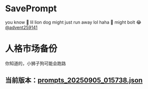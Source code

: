 # SavePrompt
you know 🫠 lil lion dog might just run away lol
haha 🐶 might bolt 😂 [@advent259141](https://github.com/advent259141)

# 人格市场备份
你知道的，小狮子狗可能会跑路

## 当前版本：[prompts_20250905_015738.json](https://github.com/Larch-C/SavePrompt/blob/main/prompts_20250905_015738.json)
